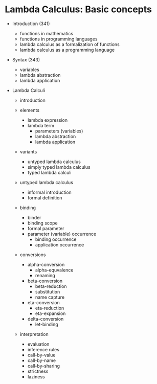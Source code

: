# Lambda Calculus: Basic concepts

* Introduction (341)
  - functions in mathematics
  - functions in programming languages
  - lambda calculus as a formalization of functions
  - lambda calculus as a programming language

* Syntax (343)
  - variables
  - lambda abstraction
  - lambda application



* Lambda Calculi
  - introduction
  * elements
    - lambda expression
    - lambda term
      - parameters (variables)
      - lambda abstraction
      - lambda application
  * variants
    - untyped lambda calculus
    - simply typed lambda calculus
    - typed lambda calculi

  * untyped lambda calculus
    - informal introduction
    - formal definition

  * binding
    - binder
    - binding scope
    - formal parameter
    - parameter (variable) occurrence
      - binding occurrence
      - application occurrence

  * conversions
    - alpha-conversion
      - alpha-equvalence
      - renaming
    - beta-conversion
      - beta-reduction
      - substitution
      - name capture
    - eta-conversion
      - eta-reduction
      - eta-expansion
    - delta-conversion
      - let-binding

  * interpretation
    - evaluation
    - inference rules
    - call-by-value
    - call-by-name
    - call-by-sharing
    - strictness
    - laziness
